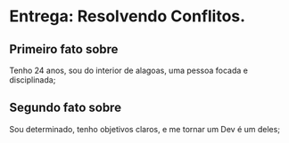 # Entrega: Resolvendo Conflitos.

## Primeiro fato sobre <Brunno Miguel>
Tenho 24 anos, sou do interior de alagoas, uma pessoa focada e disciplinada;
  
## Segundo fato sobre <Brunno Miguel>
Sou determinado, tenho objetivos claros, e me tornar um Dev é um deles;